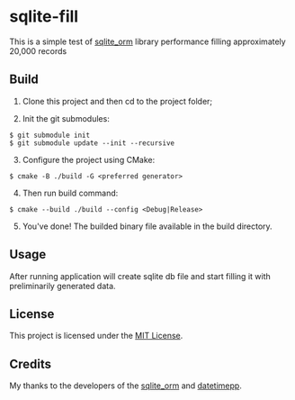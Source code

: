 # sqlite-fill

This is a simple test of [sqlite_orm](https://github.com/fnc12/sqlite_orm) library performance filling approximately 20,000 records

## Build

1. Clone this project and then cd to the project folder;

2. Init the git submodules:
```
$ git submodule init
$ git submodule update --init --recursive
```

3. Configure the project using CMake:
```
$ cmake -B ./build -G <preferred generator>
```

4. Then run build command:
```
$ cmake --build ./build --config <Debug|Release>
```

5. You've done! The builded binary file available in the build directory.

## Usage

After running application will create sqlite db file and start filling it with preliminarily generated data.

## License

This project is licensed under the [MIT License](LICENSE).

## Credits

My thanks to the developers of the [sqlite_orm](https://github.com/fnc12/sqlite_orm) and [datetimepp](https://github.com/coin-au-carre/datetimepp).